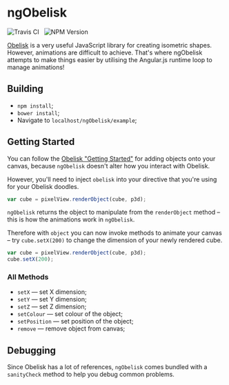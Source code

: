 ngObelisk
=========

<img src="https://travis-ci.org/Wildhoney/ngObelisk.png?branch=master" alt="Travis CI" />
&nbsp;
<img src="https://badge.fury.io/js/ng-obelisk.png" alt="NPM Version" />

<a href="https://github.com/nosir/obelisk.js">Obelisk</a> is a very useful JavaScript library for creating isometric shapes. However, animations are difficult to achieve. That's where ngObelisk attempts to make things easier by utilising the Angular.js runtime loop to manage animations!

Building
---------

 * `npm install`;
 * `bower install`;
 * Navigate to `localhost/ngObelisk/example`;

Getting Started
---------

You can follow the <a href="https://github.com/nosir/obelisk.js#getting-started">Obelisk "Getting Started"</a> for adding objects onto your canvas, because `ngObelisk` doesn't alter how you interact with Obelisk.

However, you'll need to inject `obelisk` into your directive that you're using for your Obelisk doodles.

```javascript
var cube = pixelView.renderObject(cube, p3d);
```

`ngObelisk` returns the object to manipulate from the `renderObject` method &ndash; this is how the animations work in `ngObelisk`.

Therefore with `object` you can now invoke methods to animate your canvas &ndash; try `cube.setX(200)` to change the dimension of your newly rendered cube.

```javascript
var cube = pixelView.renderObject(cube, p3d);
cube.setX(200);
```

<h3>All Methods</h3>

* `setX` &mdash; set X dimension;
* `setY` &mdash; set Y dimension;
* `setZ` &mdash; set Z dimension;
* `setColour` &mdash; set colour of the object;
* `setPosition` &mdash; set position of the object;
* `remove` &mdash; remove object from canvas;

Debugging
---------

Since Obelisk has a lot of references, `ngObelisk` comes bundled with a `sanityCheck` method to help you debug common problems.